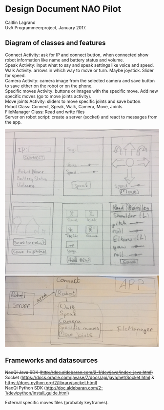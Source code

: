 # Design Document NAO Pilot
Caitlin Lagrand </br>
UvA Programmeerproject, January 2017.

## Diagram of classes and features
Connect Activity: ask for IP and connect button, when connected show robot information like name and battery status and volume.</br>
Speak Activity: input what to say and speak settings like voice and speed. </br>
Walk Activity: arrows in which way to move or turn. Maybe joystick. Slider for speed. </br>
Camera Activity: camera image from the selected camera and save button to save either on the robot or on the phone. </br>
Specific moves Activity: buttons or images with the specific move. Add new specific moves (go to move joints activity). </br>
Move joints Activity: sliders to move specific joints and save button. </br>
Robot Class: Connect, Speak, Walk, Camera, Move, Joints </br>
FileManager Class: Read and write files </br>
Server on robot script: create a server (socket) and react to messages from the app. </br>

<img src="doc/appSketch.jpg">
<img src="doc/modulesDiagram.jpg">

## Frameworks and datasources
~~NaoQi Java SDK (http://doc.aldebaran.com/2-1/dev/java/index_java.html)~~</br>
Socket (https://docs.oracle.com/javase/7/docs/api/java/net/Socket.html & https://docs.python.org/2/library/socket.html) </br>
NaoQi Python SDK (http://doc.aldebaran.com/2-1/dev/python/install_guide.html) </br>

External specific moves files (probably keyframes). </br>
